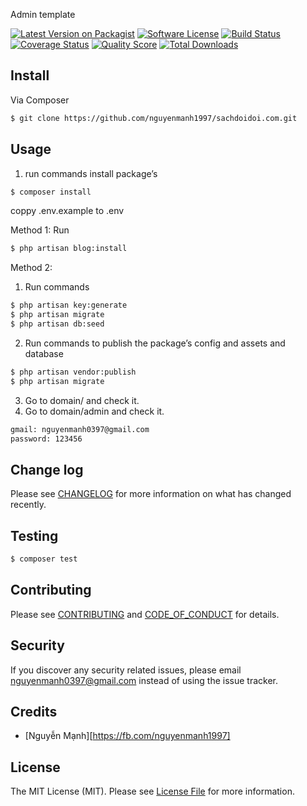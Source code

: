 Admin template

[![Latest Version on Packagist][ico-version]][link-packagist]
[![Software License][ico-license]](LICENSE.md)
[![Build Status][ico-travis]][link-travis]
[![Coverage Status][ico-scrutinizer]][link-scrutinizer]
[![Quality Score][ico-code-quality]][link-code-quality]
[![Total Downloads][ico-downloads]][link-downloads]



## Install

Via Composer

``` bash
$ git clone https://github.com/nguyenmanh1997/sachdoidoi.com.git
```

## Usage
1. run commands install package’s
``` bash
$ composer install
```

coppy .env.example to .env 

Method 1: Run

``` bash
$ php artisan blog:install
```

Method 2:

1. Run commands
``` bash
$ php artisan key:generate
$ php artisan migrate
$ php artisan db:seed
```
2. Run commands to publish the package’s config and assets and database
``` bash
$ php artisan vendor:publish
$ php artisan migrate
```

3. Go to  domain/ and check it. 
4. Go to  domain/admin and check it. 
``` bash
gmail: nguyenmanh0397@gmail.com
password: 123456
```


## Change log

Please see [CHANGELOG](CHANGELOG.md) for more information on what has changed recently.

## Testing

``` bash
$ composer test
```

## Contributing

Please see [CONTRIBUTING](CONTRIBUTING.md) and [CODE_OF_CONDUCT](CODE_OF_CONDUCT.md) for details.

## Security

If you discover any security related issues, please email nguyenmanh0397@gmail.com instead of using the issue tracker.

## Credits

- [Nguyễn Mạnh][https://fb.com/nguyenmanh1997]

## License

The MIT License (MIT). Please see [License File](LICENSE.md) for more information.

[ico-version]: https://img.shields.io/packagist/v/giaphiep/productcrud.svg?style=flat-square
[ico-license]: https://img.shields.io/badge/license-MIT-brightgreen.svg?style=flat-square
[ico-travis]: https://img.shields.io/travis/giaphiep/productcrud/master.svg?style=flat-square
[ico-scrutinizer]: https://img.shields.io/scrutinizer/coverage/g/:vendor/:package_name.svg?style=flat-square
[ico-code-quality]: https://img.shields.io/scrutinizer/g/:vendor/:package_name.svg?style=flat-square
[ico-downloads]: https://img.shields.io/packagist/dt/giaphiep/productcrud.svg?style=flat-square

[link-packagist]: https://packagist.org/packages/giaphiep/productcrud
[link-travis]: https://travis-ci.org/giaphiep/productcrud
[link-scrutinizer]: https://scrutinizer-ci.com/g/giaphiep/productcrud/code-structure
[link-code-quality]: https://scrutinizer-ci.com/g/giaphiep/productcrud
[link-downloads]: https://packagist.org/packages/giaphiep/productcrud
[link-author]: https://github.com/giaphiep
[link-contributors]: ../../contributors
